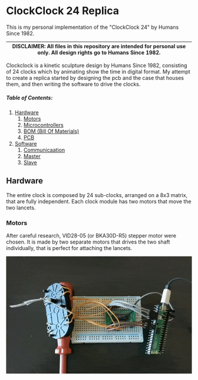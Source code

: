 # ClockClock 24 Replica
This is my personal implementation of the "ClockClock 24" by Humans Since 1982.

| DISCLAIMER: All files in this repository are intended for personal use only. All design rights go to Humans Since 1982.|
| - |

Clockclock is a kinetic sculpture design by Humans Since 1982, consisting of 24 clocks which by animating show the time in digital format. My attempt to create a replica started by designing the pcb and the case that houses them, and then writing the software to drive the clocks.

##### Table of Contents:
1. [Hardware](#hardware)
    1. [Motors](#software)
    1. [Microcontrollers](#)
    1. [BOM (Bill Of Materials)](#)
    2. [PCB]()
2. [Software](#software)
    1. [Communicaation](#)
    1. [Master](#)
    2. [Slave]()
## Hardware
The entire clock is composed by 24 sub-clocks, arranged on a 8x3 matrix, that are fully independent. Each clock module has two motors that move the two lancets.

### Motors
After careful research, VID28-05 (or BKA30D-R5) stepper motor were chosen. It is made by two separate motors that drives the two shaft individually, that is perfect for attaching the lancets.

![VID-28](/images/vid-28.gif)